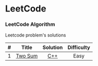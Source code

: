 LeetCode
========

### LeetCode Algorithm

Leetcode problem's solutions


| # | Title | Solution | Difficulty |
|:---:|:-----:|:--------:|:----------:|
|1|[Two Sum](https://leetcode.com/problems/two-sum/)|[C++](./algorithms/TwoSum/TwoSum.cpp)|Easy|

